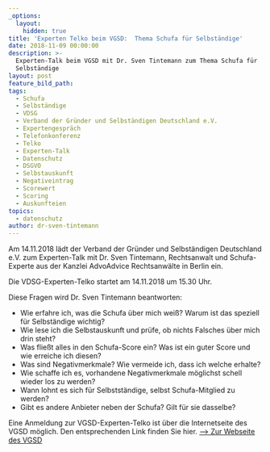 ```yaml
---
_options:
  layout:
    hidden: true
title: 'Experten Telko beim VGSD:  Thema Schufa für Selbständige'
date: 2018-11-09 00:00:00
description: >-
  Experten-Talk beim VGSD mit Dr. Sven Tintemann zum Thema Schufa für
  Selbständige
layout: post
feature_bild_path:
tags:
  - Schufa
  - Selbständige
  - VDSG
  - Verband der Gründer und Selbständigen Deutschland e.V.
  - Expertengespräch
  - Telefonkonferenz
  - Telko
  - Experten-Talk
  - Datenschutz
  - DSGVO
  - Selbstauskunft
  - Negativeintrag
  - Scorewert
  - Scoring
  - Auskunfteien
topics:
  - datenschutz
author: dr-sven-tintemann
---
```


Am 14.11.2018 l&auml;dt der Verband der Gr&uuml;nder und Selbst&auml;ndigen Deutschland e.V. zum Experten-Talk mit Dr. Sven Tintemann, Rechtsanwalt und Schufa-Experte aus der Kanzlei AdvoAdvice Rechtsanw&auml;lte in Berlin ein.&nbsp;

Die VDSG-Experten-Telko startet am 14.11.2018 um 15.30 Uhr.&nbsp;

Diese Fragen wird Dr. Sven Tintemann beantworten:

* Wie erfahre ich, was die Schufa &uuml;ber mich wei&szlig;? Warum ist das speziell f&uuml;r Selbst&auml;ndige wichtig?
* Wie lese ich die Selbstauskunft und pr&uuml;fe, ob nichts Falsches &uuml;ber mich drin steht?
* Was flie&szlig;t alles in den Schufa-Score ein? Was ist ein guter Score und wie erreiche ich diesen?
* Was sind Negativmerkmale? Wie vermeide ich, dass ich welche erhalte?
* Wie schaffe ich es, vorhandene Negativmerkmale m&ouml;glichst schell wieder los zu werden?
* Wann lohnt es sich f&uuml;r Selbstst&auml;ndige, selbst Schufa-Mitglied zu werden?
* Gibt es andere Anbieter neben der Schufa? Gilt f&uuml;r sie dasselbe?

Eine Anmeldung zur VGSD-Experten-Telko ist &uuml;ber die Internetseite des VGSD m&ouml;glich. Den entsprechenden Link finden Sie hier. [–&gt; Zur Webseite des VGSD](https://www.vgsd.de/experten-telko-schufa-aus-sicht-von-selbststaendigen-das-musst-du-beachten/)